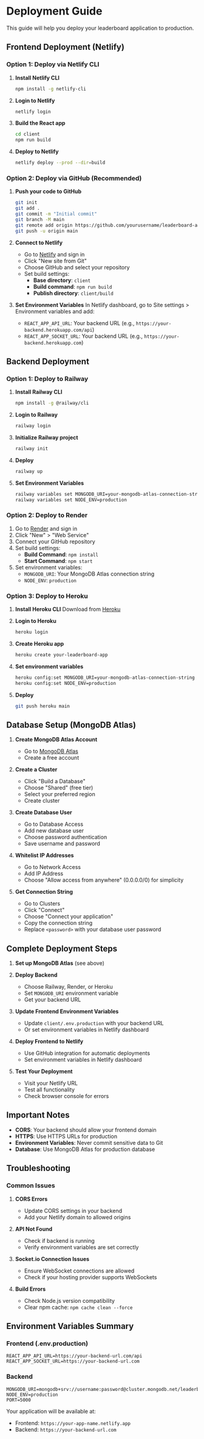 # Deployment Guide

This guide will help you deploy your leaderboard application to production.

## Frontend Deployment (Netlify)

### Option 1: Deploy via Netlify CLI

1. **Install Netlify CLI**

   ```bash
   npm install -g netlify-cli
   ```

2. **Login to Netlify**

   ```bash
   netlify login
   ```

3. **Build the React app**

   ```bash
   cd client
   npm run build
   ```

4. **Deploy to Netlify**
   ```bash
   netlify deploy --prod --dir=build
   ```

### Option 2: Deploy via GitHub (Recommended)

1. **Push your code to GitHub**

   ```bash
   git init
   git add .
   git commit -m "Initial commit"
   git branch -M main
   git remote add origin https://github.com/yourusername/leaderboard-app.git
   git push -u origin main
   ```

2. **Connect to Netlify**

   - Go to [Netlify](https://netlify.com) and sign in
   - Click "New site from Git"
   - Choose GitHub and select your repository
   - Set build settings:
     - **Base directory**: `client`
     - **Build command**: `npm run build`
     - **Publish directory**: `client/build`

3. **Set Environment Variables**
   In Netlify dashboard, go to Site settings > Environment variables and add:
   - `REACT_APP_API_URL`: Your backend URL (e.g., `https://your-backend.herokuapp.com/api`)
   - `REACT_APP_SOCKET_URL`: Your backend URL (e.g., `https://your-backend.herokuapp.com`)

## Backend Deployment

### Option 1: Deploy to Railway

1. **Install Railway CLI**

   ```bash
   npm install -g @railway/cli
   ```

2. **Login to Railway**

   ```bash
   railway login
   ```

3. **Initialize Railway project**

   ```bash
   railway init
   ```

4. **Deploy**

   ```bash
   railway up
   ```

5. **Set Environment Variables**
   ```bash
   railway variables set MONGODB_URI=your-mongodb-atlas-connection-string
   railway variables set NODE_ENV=production
   ```

### Option 2: Deploy to Render

1. Go to [Render](https://render.com) and sign in
2. Click "New" > "Web Service"
3. Connect your GitHub repository
4. Set build settings:
   - **Build Command**: `npm install`
   - **Start Command**: `npm start`
5. Set environment variables:
   - `MONGODB_URI`: Your MongoDB Atlas connection string
   - `NODE_ENV`: `production`

### Option 3: Deploy to Heroku

1. **Install Heroku CLI**
   Download from [Heroku](https://devcenter.heroku.com/articles/heroku-cli)

2. **Login to Heroku**

   ```bash
   heroku login
   ```

3. **Create Heroku app**

   ```bash
   heroku create your-leaderboard-app
   ```

4. **Set environment variables**

   ```bash
   heroku config:set MONGODB_URI=your-mongodb-atlas-connection-string
   heroku config:set NODE_ENV=production
   ```

5. **Deploy**
   ```bash
   git push heroku main
   ```

## Database Setup (MongoDB Atlas)

1. **Create MongoDB Atlas Account**

   - Go to [MongoDB Atlas](https://cloud.mongodb.com)
   - Create a free account

2. **Create a Cluster**

   - Click "Build a Database"
   - Choose "Shared" (free tier)
   - Select your preferred region
   - Create cluster

3. **Create Database User**

   - Go to Database Access
   - Add new database user
   - Choose password authentication
   - Save username and password

4. **Whitelist IP Addresses**

   - Go to Network Access
   - Add IP Address
   - Choose "Allow access from anywhere" (0.0.0.0/0) for simplicity

5. **Get Connection String**
   - Go to Clusters
   - Click "Connect"
   - Choose "Connect your application"
   - Copy the connection string
   - Replace `<password>` with your database user password

## Complete Deployment Steps

1. **Set up MongoDB Atlas** (see above)

2. **Deploy Backend**

   - Choose Railway, Render, or Heroku
   - Set `MONGODB_URI` environment variable
   - Get your backend URL

3. **Update Frontend Environment Variables**

   - Update `client/.env.production` with your backend URL
   - Or set environment variables in Netlify dashboard

4. **Deploy Frontend to Netlify**

   - Use GitHub integration for automatic deployments
   - Set environment variables in Netlify dashboard

5. **Test Your Deployment**
   - Visit your Netlify URL
   - Test all functionality
   - Check browser console for errors

## Important Notes

- **CORS**: Your backend should allow your frontend domain
- **HTTPS**: Use HTTPS URLs for production
- **Environment Variables**: Never commit sensitive data to Git
- **Database**: Use MongoDB Atlas for production database

## Troubleshooting

### Common Issues

1. **CORS Errors**

   - Update CORS settings in your backend
   - Add your Netlify domain to allowed origins

2. **API Not Found**

   - Check if backend is running
   - Verify environment variables are set correctly

3. **Socket.io Connection Issues**

   - Ensure WebSocket connections are allowed
   - Check if your hosting provider supports WebSockets

4. **Build Errors**
   - Check Node.js version compatibility
   - Clear npm cache: `npm cache clean --force`

## Environment Variables Summary

### Frontend (.env.production)

```
REACT_APP_API_URL=https://your-backend-url.com/api
REACT_APP_SOCKET_URL=https://your-backend-url.com
```

### Backend

```
MONGODB_URI=mongodb+srv://username:password@cluster.mongodb.net/leaderboard
NODE_ENV=production
PORT=5000
```

Your application will be available at:

- Frontend: `https://your-app-name.netlify.app`
- Backend: `https://your-backend-url.com`

